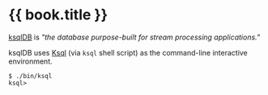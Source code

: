# {{ book.title }}

[ksqlDB](https://ksqldb.io/) is _"the database purpose-built for stream processing applications._"

ksqlDB uses [Ksql](cli/Ksql.md) (via `ksql` shell script) as the command-line interactive environment.

```text
$ ./bin/ksql
ksql>
```
